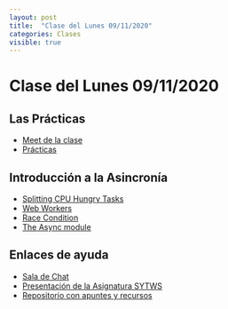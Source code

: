 ```yaml
---
layout: post
title:  "Clase del Lunes 09/11/2020"
categories: Clases
visible: true
---
```


# Clase del Lunes 09/11/2020

## Las Prácticas

* [Meet de la clase]({{site.meet}})
* [Prácticas]({{site.baseurl}}/practicas)
    
## Introducción a la Asincronía

 *   [Splitting CPU Hungry Tasks]({{site.baseurl}}/tema2-async/event-loop/#splitting-cpu-hungry-tasks)
 * <a href="{{site.baseurl}}/tema2-async/event-loop/#web-workers">Web Workers</a>
 * <a href="{{site.baseurl}}/tema2-async/event-loop/#race-condition">Race Condition</a>
 * [The Async module]({{site.baseurl}}/tema2-async/async-js)   
    

## Enlaces de ayuda

* [Sala de Chat](https://chat.google.com/u/1/room/AAAAp18fCE8)
* [Presentación de la Asignatura SYTWS]({{site.baseurl}}/tema0-presentacion/)
* [Repositorio con apuntes y recursos]({{site.books_shared}})   

